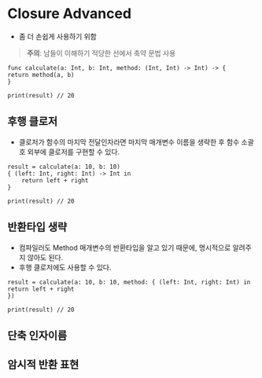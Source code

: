 # Closure Advanced
- 좀 더 손쉽게 사용하기 위함

> **주의**: 남들이 이해하기 적당한 선에서 축약 문법 사용

```
func calculate(a: Int, b: Int, method: (Int, Int) -> Int) -> {
return method(a, b)
}

print(result) // 20
```

## 후행 클로저
- 클로저가 함수의 마지막 전달인자라면 마지막 매개변수 이름을 생략한 후 함수 소괄호 외부에 클로저를 구현할 수 있다.

```
result = calculate(a: 10, b: 10) 
{ (left: Int, right: Int) -> Int in
	return left + right
}

print(result) // 20
```

## 반환타입 생략
- 컴파일러도 Method 매개변수의 반환타입을 알고 있기 때문에, 명시적으로 알려주지 않아도 된다.
- 후행 클로저에도 사용할 수 있다.

```
result = calculate(a: 10, b: 10, method: { (left: Int, right: Int) in return left + right
})

print(result) // 20
```

## 단축 인자이름

## 암시적 반환 표현